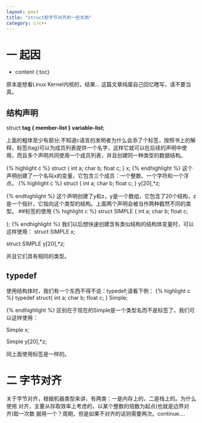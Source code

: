 ```yaml
---
layout: post
title: "struct和字节对齐的一些东西"
category: c/c++
---
```

# 一 起因
* content
{:toc}

原本是想看Linux Kernel内核的，结果...
这篇文章纯属自己回忆瞎写，请不要当真。
## 结构声明
struct __tag {
	member-list
} variable-list__;

上面的粗体至少有部分;不知道c语言的发明者为什么会添了个标签，按照书上的解释，标签(tag)可以为成员列表提供一个名字，这样它就可以在后续的声明中使用，而且多个声明共同使用一个成员列表，并且创建同一种类型的数据结构。

{% highlight c %}
struct {
	int a;
	char b;
	float c;
} x;
{% endhighlight %}
这个声明创建了一个名叫x的变量，它包含三个成员：一个整数、一个字符和一个浮点。
{% highlight c %}
struct {
	int a;
	char b;
	float c;
} y[20],*z;

{% endhighlight %}
这个声明创建了y和z，y是一个数组，它包含了20个结构，z是一个指针，它指向这个类型的结构。上面两个声明会被当作两种截然不同的类型。
##标签的使用
{% highlight c %}
struct SIMPLE {
	int a;
	char b;
	float c;

};
{% endhighlight %}
我们以后想快速创建含有类似结构的结构体变量时，可以这样使用：
struct SIMPLE x;

struct SIMPLE y[20],*z;

并且它们具有相同的类型。

## typedef
使用结构体时，我们有一个东西不得不说：typedef;请看下例：
{% highlight c %}
typedef struct{
	int a;
	char b;
	float c;
} Simple;

{% endhighlight %}
区别在于现在的Simple是一个类型名而不是标签了，我们可以这样使用：

Simple x;

Simple y[20],*z;

同上面使用标签是一样的。

# 二 字节对齐

关于字节对齐，根据机器类型来讲，有两类：一是内存上的，二是栈上的。为什么使用
对齐，主要从存取效率上考虑的，以某个整数的倍数为起点(也就是边界对齐)取一次数
据用一个？周期，但是如果不对齐的话则需要两次。continue....

